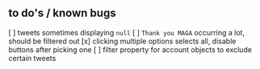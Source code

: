 ## to do's / known bugs

[ ] tweets sometimes displaying `null`
[ ] `Thank you MAGA` occurring a lot, should be filtered out
[x] clicking multiple options selects all, disable buttons after picking one
[ ] filter property for account objects to exclude certain tweets